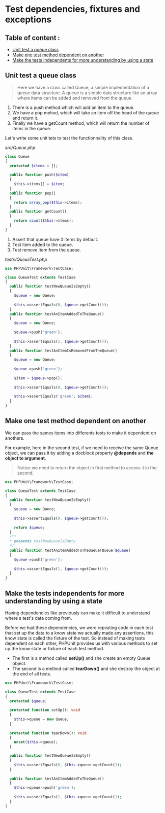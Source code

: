 # Test dependencies, fixtures and exceptions

## Table of content :

* [Unit test a queue class](#unit-test-a-queue-class)
* [Make one test method dependent on another](#make-one-test-method-dependent-on-another)
* [Make the tests independents for more understanding by using a state](#make-the-tests-independents-for-more-understanding-by-using-a-state)

## Unit test a queue class

> Here we have a class called Queue, a simple implementation of a queue data structure.
> A queue is a simple data structure like an array where items can be added and removed from the queue.

1. There is a push method which will add an item to the queue.
2. We have a pop mehod, which will take an item off the head of the queue and return it.
3. Finally we have a getCount method, which will return the number of items in the queue.

Let's write some unit tets to test the functionnality of this class.

*src/Queue.php*
```php
class Queue
{
  protected $items = [];
  
  public function push($item)
  {
    $this->items[] = $item;
  }
  public function pop()
  {
    return array_pop($this->items);
  }
  public function getCount()
  {
    return count($this->items);
  }
}
```

1. Assert that queue have 0 items by default.
2. Test item added to the queue.
3. Test remove item from the queue.

*tests/QueueTest.php*

```php
use PHPUnit\Framework\TestCase;

class QueueTest extends TestCase
{
  public function testNewQueueIsEmpty()
  {
    $queue = new Queue;
    
    $this->assertEquals(0, $queue->getCount());
  }
  public function testAnItemAddedToTheQueue()
  {
    $queue = new Queue;
    
    $queue->push('green');
    
    $this->assertEquals(1, $queue->getCount());
  }
  public function testAnItemIsRemovedFromTheQueue()
  {
    $queue = new Queue;
    
    $queue->push('green');
    
    $item = $queue->pop();
    
    $this->assertEquals(0, $queue->getCount());
    
    $this->assertEquals('green', $item);
  }
}
```

## Make one test method dependent on another

We can pass the sames items into differents tests to make it dependent on anothers.

For example, here in the second test, if we need to receive the same Queue object, we can pass it by adding a docblock property **@depends** and **the object to argument**.

> Notice we need to return the object in first method to access it in the second.

```php
use PHPUnit\Framework\TestCase;

class QueueTest extends TestCase
{
  public function testNewQueueIsEmpty()
  {
    $queue = new Queue;
    
    $this->assertEquals(0, $queue->getCount());
    
    return $queue;
  }
  /**
  * @depends testNewQueueIsEmpty
  */
  public function testAnItemAddedToTheQueue(Queue $queue)
  {
    $queue->push('green');
    
    $this->assertEquals(1, $queue->getCount());
  }
}
```

## Make the tests independents for more understanding by using a state

Having dependencies like previously can make it difficult to understand where a test's data coming from.

Before we had these dependencies, we were repeating code in each test that set up the data to a know state we actually made any assertions, this know state is called the fixture of the test.
So instead of making tests dependent on each other, PHPUnit provides us with various methods to set up the know state or fixture of each test method.

* The first is a method called **setUp()** and she create an empty Queue object. 
* The second is a method called **tearDown()** and she destroy the object at the end of all tests.

```php
use PHPUnit\Framework\TestCase;

class QueueTest extends TestCase
{
  protected $queue;
  
  protected function setUp(): void
  {
    $this->queue = new Queue;
  }
  
  protected function tearDown(): void
  {
    unset($this->queue);
  }

  public function testNewQueueIsEmpty()
  {
    $this->assertEquals(0, $this->queue->getCount());
  }
  
  public function testAnItemAddedToTheQueue()
  {
    $this->queue->push('green');
    
    $this->assertEquals(1, $this->queue->getCount());
  }
}
```
